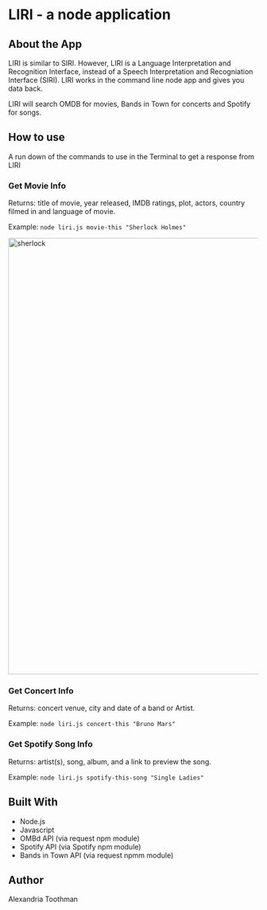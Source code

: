 # LIRI - a node application

## About the App
LIRI is similar to SIRI. However, LIRI is a Language Interpretation and Recognition Interface, instead of a Speech Interpretation and Recogniation Interface (SIRI). LIRI works in the command line node app and gives you data back.  

LIRI will search OMDB for movies, Bands in Town for concerts and Spotify for songs. 

## How to use
A run down of the commands to use in the Terminal to get a response from LIRI

### Get Movie Info
Returns: title of movie, year released, IMDB ratings, plot, actors, country filmed in and language of movie.

Example: `node liri.js movie-this "Sherlock Holmes"`

<img width="877" alt="sherlock" src="https://user-images.githubusercontent.com/40549632/46898068-4b3e2380-ce4c-11e8-94fd-4dcbb9975b4a.PNG">


### Get Concert Info
Returns: concert venue, city and date of a band or Artist.

Example: `node liri.js concert-this "Bruno Mars"`

### Get Spotify Song Info
Returns: artist(s), song, album, and a link to preview the song. 

Example: `node liri.js spotify-this-song "Single Ladies"`

## Built With
* Node.js
* Javascript
* OMBd API (via request npm module)
* Spotify API (via Spotify npm module)
* Bands in Town API (via request npmm module)

## Author

Alexandria Toothman
 


